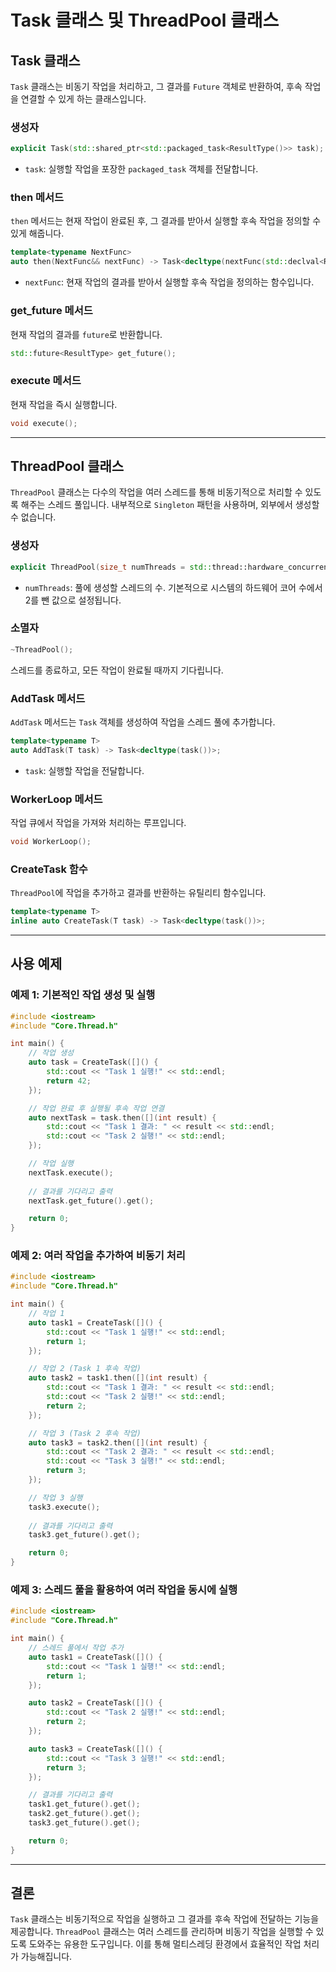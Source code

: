 
# Task 클래스 및 ThreadPool 클래스

## Task 클래스

`Task` 클래스는 비동기 작업을 처리하고, 그 결과를 `Future` 객체로 반환하여, 후속 작업을 연결할 수 있게 하는 클래스입니다.

### 생성자
```cpp
explicit Task(std::shared_ptr<std::packaged_task<ResultType()>> task);
```
- `task`: 실행할 작업을 포장한 `packaged_task` 객체를 전달합니다.

### then 메서드
`then` 메서드는 현재 작업이 완료된 후, 그 결과를 받아서 실행할 후속 작업을 정의할 수 있게 해줍니다.

```cpp
template<typename NextFunc>
auto then(NextFunc&& nextFunc) -> Task<decltype(nextFunc(std::declval<ResultType>()))>;
```
- `nextFunc`: 현재 작업의 결과를 받아서 실행할 후속 작업을 정의하는 함수입니다.

### get_future 메서드
현재 작업의 결과를 `future`로 반환합니다.

```cpp
std::future<ResultType> get_future();
```

### execute 메서드
현재 작업을 즉시 실행합니다.

```cpp
void execute();
```

---

## ThreadPool 클래스

`ThreadPool` 클래스는 다수의 작업을 여러 스레드를 통해 비동기적으로 처리할 수 있도록 해주는 스레드 풀입니다. 내부적으로 `Singleton` 패턴을 사용하며, 외부에서 생성할 수 없습니다.

### 생성자
```cpp
explicit ThreadPool(size_t numThreads = std::thread::hardware_concurrency() - 2);
```
- `numThreads`: 풀에 생성할 스레드의 수. 기본적으로 시스템의 하드웨어 코어 수에서 2를 뺀 값으로 설정됩니다.

### 소멸자
```cpp
~ThreadPool();
```
스레드를 종료하고, 모든 작업이 완료될 때까지 기다립니다.

### AddTask 메서드
`AddTask` 메서드는 `Task` 객체를 생성하여 작업을 스레드 풀에 추가합니다.

```cpp
template<typename T>
auto AddTask(T task) -> Task<decltype(task())>;
```
- `task`: 실행할 작업을 전달합니다.

### WorkerLoop 메서드
작업 큐에서 작업을 가져와 처리하는 루프입니다.

```cpp
void WorkerLoop();
```

### CreateTask 함수
`ThreadPool`에 작업을 추가하고 결과를 반환하는 유틸리티 함수입니다.

```cpp
template<typename T>
inline auto CreateTask(T task) -> Task<decltype(task())>;
```

---

## 사용 예제

### 예제 1: 기본적인 작업 생성 및 실행

```cpp
#include <iostream>
#include "Core.Thread.h"

int main() {
    // 작업 생성
    auto task = CreateTask([]() {
        std::cout << "Task 1 실행!" << std::endl;
        return 42;
    });

    // 작업 완료 후 실행될 후속 작업 연결
    auto nextTask = task.then([](int result) {
        std::cout << "Task 1 결과: " << result << std::endl;
        std::cout << "Task 2 실행!" << std::endl;
    });

    // 작업 실행
    nextTask.execute();
    
    // 결과를 기다리고 출력
    nextTask.get_future().get();

    return 0;
}
```

### 예제 2: 여러 작업을 추가하여 비동기 처리

```cpp
#include <iostream>
#include "Core.Thread.h"

int main() {
    // 작업 1
    auto task1 = CreateTask([]() {
        std::cout << "Task 1 실행!" << std::endl;
        return 1;
    });

    // 작업 2 (Task 1 후속 작업)
    auto task2 = task1.then([](int result) {
        std::cout << "Task 1 결과: " << result << std::endl;
        std::cout << "Task 2 실행!" << std::endl;
        return 2;
    });

    // 작업 3 (Task 2 후속 작업)
    auto task3 = task2.then([](int result) {
        std::cout << "Task 2 결과: " << result << std::endl;
        std::cout << "Task 3 실행!" << std::endl;
        return 3;
    });

    // 작업 3 실행
    task3.execute();
    
    // 결과를 기다리고 출력
    task3.get_future().get();

    return 0;
}
```

### 예제 3: 스레드 풀을 활용하여 여러 작업을 동시에 실행

```cpp
#include <iostream>
#include "Core.Thread.h"

int main() {
    // 스레드 풀에서 작업 추가
    auto task1 = CreateTask([]() {
        std::cout << "Task 1 실행!" << std::endl;
        return 1;
    });

    auto task2 = CreateTask([]() {
        std::cout << "Task 2 실행!" << std::endl;
        return 2;
    });

    auto task3 = CreateTask([]() {
        std::cout << "Task 3 실행!" << std::endl;
        return 3;
    });

    // 결과를 기다리고 출력
    task1.get_future().get();
    task2.get_future().get();
    task3.get_future().get();

    return 0;
}
```

---

## 결론

`Task` 클래스는 비동기적으로 작업을 실행하고 그 결과를 후속 작업에 전달하는 기능을 제공합니다. `ThreadPool` 클래스는 여러 스레드를 관리하며 비동기 작업을 실행할 수 있도록 도와주는 유용한 도구입니다. 이를 통해 멀티스레딩 환경에서 효율적인 작업 처리가 가능해집니다.
